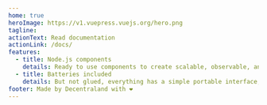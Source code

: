 ```yaml
---
home: true
heroImage: https://v1.vuepress.vuejs.org/hero.png
tagline:
actionText: Read documentation
actionLink: /docs/
features:
  - title: Node.js components
    details: Ready to use components to create scalable, observable, and performant backend services
  - title: Batteries included
    details: But not glued, everything has a simple portable interface, to decouple the libraries from the concerns
footer: Made by Decentraland with ❤️
---
```

